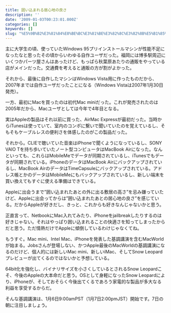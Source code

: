```yaml
---
title: 囲い込まれる居心地の良さ
description: ''
date: '2009-01-03T00:23:01.000Z'
categories: []
keywords: []
slug: "%E5%9B%B2%E3%81%84%E8%BE%BC%E3%81%BE%E3%82%8C%E3%82%8B%E5%B1%85%E5%BF%83%E5%9C%B0%E3%81%AE%E8%89%AF%E3%81%95"
---
```

主に大学生の頃、使っていたWindows 95プリインストールマシンが性能不足になったなと思ったその頃からいわゆる自作ユーザだった。福岡には博多駅周辺にいくつかパーツ屋さんはあったけど、もっぱら秋葉原あたりの通販をやっている店がメインだった。交通費を考えると通販の方が割がよかった。

それから、最後に自作したマシンはWindows Vista用に作ったものだから、2007年までは自作ユーザだったことになる（Windows Vistaは2007年1月30日発売）。

一方、最初にMacを買ったのは初代Mac miniだった。これが発売されたのは2005年だから、Macユーザとしては今年で4年目となる。

実はAppleの製品はそれ以前に買った、AirMac Expressが最初だった。当時からiTunesは使っていて、室内のコンポに繋いで聞いていたのを覚えているし、そもそもケーブルレスの便利さを体感したのがこの製品だった。

それから。CLIEで聴いていた音楽はiPhoneで聞くようになっているし、SONY VAIO Tを持ち歩いていたノート型コンピュータはMacBook Airになった。なんといっても、これらはMobileMeでデータが同期されているし、iTunesでもデータが同期されている。iPhoneのデータはMacBook Airにバックアップされているし、MacBook AirのデータはTimeCapsuleにバックアップされている。アドレス帳とかのデータはMobileMeにもバックアップされているし、新しい端末を買い換えてもすぐに使える準備はできている。

Appleに出会うまで”囲い込まれたあとの外に出る敷居の高さ”を忌み嫌っていたけど、Appleに出会ってからは”囲い込まれたあとの居心地の良さ”を感じている。だからAppleが好きだし、きっと、これからも好きなんじゃないかと思う。

正直言って、NetbookにMac入れてみたり、iPhoneをjailbreakしたりするのは好きじゃない。それはやっぱり囲い込まれることの快適さを知ってしまったからだと思う。ただ情熱だけでAppleに傾倒しているわけじゃなくてね。

もうすぐ。Mac mini、Intel Mac、iPhoneを発表した基調講演を含むMacWorldが始まる。Jobsさんが登場しない、かつApple最後のMacWorldの基調講演になるのだけど、個人的には新しいMac mini、新しいiMac、そしてSnow Leopardプレビューが出てくるのではないかと予想している。

64bit化を強化し、バイナリサイズを小さくしているとされるSnow Leopardこそ、今後のAppleの大本命だと思う。OSとして身軽になったSnow Leopardにより、iPhoneが、そしておそらく今後出てくるであろう家電的な製品が多大なる利益を享受するからだ。

そんな基調講演は、1月6日9:00amPST（1月7日2:00pmJST）開始です。7日の朝に注目しましょう。